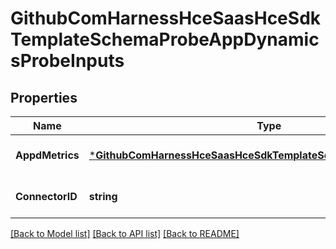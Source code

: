 # GithubComHarnessHceSaasHceSdkTemplateSchemaProbeAppDynamicsProbeInputs

## Properties
Name | Type | Description | Notes
------------ | ------------- | ------------- | -------------
**AppdMetrics** | [***GithubComHarnessHceSaasHceSdkTemplateSchemaProbeAppdMetrics**](github_com_harness_hce-saas_hce-sdk_template_schema_probe.AppdMetrics.md) |  | [optional] [default to null]
**ConnectorID** | **string** |  | [optional] [default to null]

[[Back to Model list]](../README.md#documentation-for-models) [[Back to API list]](../README.md#documentation-for-api-endpoints) [[Back to README]](../README.md)

